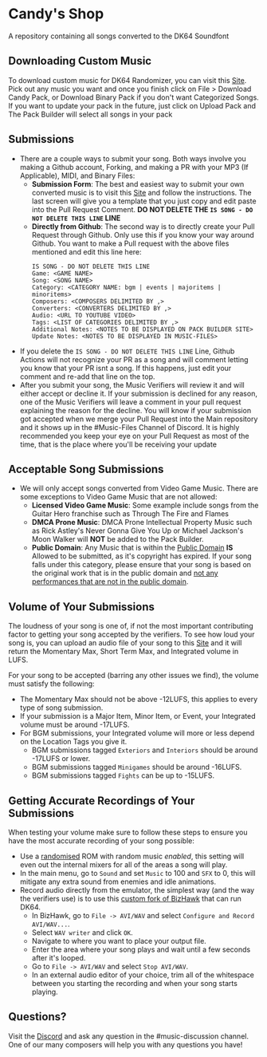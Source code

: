# Candy's Shop
A repository containing all songs converted to the DK64 Soundfont
## Downloading Custom Music
To download custom music for DK64 Randomizer, you can visit this [Site](https://theballaam96.github.io/pack_builder). Pick out any music you want and once you finish click on File > Download Candy Pack, or Download Binary Pack if you don't want Categorized Songs. If you want to update your pack in the future, just click on Upload Pack and The Pack Builder will select all songs in your pack
## Submissions
- There are a couple ways to submit your song. Both ways involve you making a Github account, Forking, and making a PR with your MP3 (If Applicable), MIDI, and Binary Files:
    - **Submission Form**:  The best and easiest way to submit your own converted music is to visit this [Site](https://theballaam96.github.io/submission_form) and follow the instructions. The last screen will give you a template that you just copy and edit paste into the Pull Request Comment. **DO NOT DELETE THE `IS SONG - DO NOT DELETE THIS LINE` LINE** 
    - **Directly from Github**: The second way is to directly create your Pull Request through Github. Only use this if you know your way around Github. You want to make a Pull request with the above files mentioned and edit this line here:
        ```
        IS SONG - DO NOT DELETE THIS LINE
        Game: <GAME NAME>
        Song: <SONG NAME>
        Category: <CATEGORY NAME: bgm | events | majoritems | minoritems>
        Composers: <COMPOSERS DELIMITED BY ,>
        Converters: <CONVERTERS DELIMITED BY ,>
        Audio: <URL TO YOUTUBE VIDEO>
        Tags: <LIST OF CATEGORIES DELIMITED BY ,>
        Additional Notes: <NOTES TO BE DISPLAYED ON PACK BUILDER SITE>
        Update Notes: <NOTES TO BE DISPLAYED IN MUSIC-FILES>
        ```
- If you delete the `IS SONG - DO NOT DELETE THIS LINE` Line, Github Actions will not recognize your PR as a song and will comment letting you know that your PR isnt a song. If this happens, just edit your comment and re-add that line on the top.
- After you submit your song, the Music Verifiers will review it and will either accept or decline it. If your submission is declined for any reason, one of the Music Verifiers will leave a comment in your pull request explaining the reason for the decline. You will know if your submission got accepted when we merge your Pull Request into the Main repository and it shows up in the #Music-Files Channel of Discord. It is highly recommended you keep your eye on your Pull Request as most of the time, that is the place where you'll be receiving your update
## Acceptable Song Submissions
- We will only accept songs converted from Video Game Music. There are some exceptions to Video Game Music that are not allowed:
   - **Licensed Video Game Music**: Some example include songs from the Guitar Hero franchise such as Through The Fire and Flames
   - **DMCA Prone Music**: DMCA Prone Intellectual Property Music such as Rick Astley's Never Gonna Give You Up or Michael Jackson's Moon Walker will **NOT** be added to the Pack Builder.
   - **Public Domain**: Any Music that is within the [Public Domain](https://en.wikipedia.org/wiki/Public_domain) **IS** Allowed to be submitted, as it's copyright has expired. If your song falls under this category, please ensure that your song is based on the original work that is in the public domain and [not any performances that are not in the public domain](https://www.youtube.com/watch?v=1Jwo5qc78QU&t=220s).
## Volume of Your Submissions
The loudness of your song is one of, if not the most important contributing factor to getting your song accepted by the verifiers. To see how loud your song is, you can upload an audio file of your song to this [Site](https://youlean.co/file-loudness-meter) and it will return the Momentary Max, Short Term Max, and Integrated volume in LUFS.

For your song to be accepted (barring any other issues we find), the volume must satisfy the following:
- The Momentary Max should not be above -12LUFS, this applies to every type of song submission.
- If your submission is a Major Item, Minor Item, or Event, your Integrated volume must be around -17LUFS.
- For BGM submissions, your Integrated volume will more or less depend on the Location Tags you give it.
  - BGM submissions tagged `Exteriors` and `Interiors` should be around -17LUFS or lower.
  - BGM submissions tagged `Minigames` should be around -16LUFS.
  - BGM submissions tagged `Fights` can be up to -15LUFS.
## Getting Accurate Recordings of Your Submissions
When testing your volume make sure to follow these steps to ensure you have the most accurate recording of your song possible:
- Use a [randomised](https://dk64randomizer.com) ROM with random music *enabled*, this setting will even out the internal mixers for all of the areas a song will play.
- In the main menu, go to `Sound` and set `Music` to 100 and `SFX` to 0, this will mitigate any extra sound from enemies and idle animations.
- Record audio directly from the emulator, the simplest way (and the way the verifiers use) is to use this [custom fork of BizHawk](https://github.com/theballaam96/BizHawk-dk64Edition/releases/latest) that can run DK64.
  - In BizHawk, go to `File -> AVI/WAV` and select `Configure and Record AVI/WAV...`.
  - Select `WAV writer` and click `OK`.
  - Navigate to where you want to place your output file.
  - Enter the area where your song plays and wait until a few seconds after it's looped.
  - Go to `File -> AVI/WAV` and select `Stop AVI/WAV`.
  - In an external audio editor of your choice, trim all of the whitespace between you starting the recording and when your song starts playing.
## Questions?
Visit the [Discord](https://discord.dk64randomizer.com) and ask any question in the #music-discussion channel. One of our many composers will help you with any questions you have!
